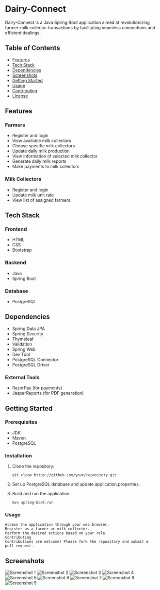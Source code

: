 # Dairy-Connect

Dairy-Connect is a Java Spring Boot application aimed at revolutionizing farmer-milk collector transactions by facilitating seamless connections and efficient dealings.

## Table of Contents

- [Features](#features)
- [Tech Stack](#tech-stack)
- [Dependencies](#dependencies)
- [Screenshots](#screenshots)
- [Getting Started](#getting-started)
- [Usage](#usage)
- [Contributing](#contributing)
- [License](#license)

## Features

### Farmers

- Register and login
- View available milk collectors
- Choose specific milk collectors
- Update daily milk production
- View information of selected milk collector
- Generate daily milk reports
- Make payments to milk collectors

### Milk Collectors

- Register and login
- Update milk unit rate
- View list of assigned farmers

## Tech Stack

### Frontend

- HTML
- CSS
- Bootstrap

### Backend

- Java
- Spring Boot

### Database

- PostgreSQL

## Dependencies

- Spring Data JPA
- Spring Security
- Thymeleaf
- Validation
- Spring Web
- Dev Tool
- PostgreSQL Connector
- PostgreSQL Driver

### External Tools

- RazorPay (for payments)
- JasperReports (for PDF generation)

## Getting Started

### Prerequisites

- JDK
- Maven
- PostgreSQL

### Installation

1. Clone the repository:
   ```
   git clone https://github.com/your/repository.git
   ```

2. Set up PostgreSQL database and update application.properties.

3. Build and run the application:
    ```
    mvn spring-boot:run
    ```

### Usage
    Access the application through your web browser.
    Register as a farmer or milk collector.
    Perform the desired actions based on your role.
    Contributing
    Contributions are welcome! Please fork the repository and submit a pull request.


## Screenshots

![Screenshot 1](screenshots/one.jpg)
![Screenshot 2](screenshots/two.jpg)
![Screenshot 3](screenshots/three.jpg)
![Screenshot 4](screenshots/four.jpg)
![Screenshot 5](screenshots/five.jpg)
![Screenshot 6](screenshots/six.jpg)
![Screenshot 7](screenshots/seven.jpg)
![Screenshot 8](screenshots/eight.jpg)
![Screenshot 9](screenshots/nine.jpg)
